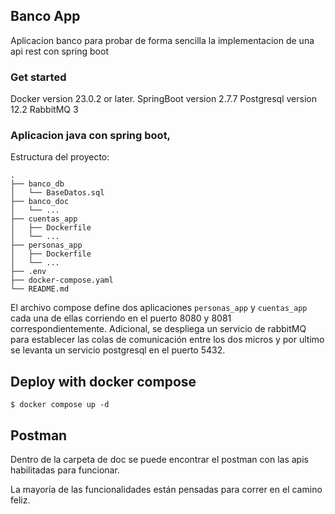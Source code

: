 ## Banco App
Aplicacion banco para probar de forma sencilla la implementacion de una api rest con spring boot

### Get started

Docker version 23.0.2 or later.
SpringBoot version 2.7.7
Postgresql version 12.2
RabbitMQ 3

### Aplicacion java con spring boot, 

Estructura del proyecto:
```
.
├── banco_db
│   └── BaseDatos.sql
├── banco_doc
│   └── ...
├── cuentas_app
│   ├── Dockerfile
│   └── ...
├── personas_app
│   ├── Dockerfile
│   └── ...
├── .env
├── docker-compose.yaml
└── README.md
```

El archivo compose define dos aplicaciones `personas_app` y `cuentas_app` cada una de ellas corriendo en el puerto 8080 y 8081 correspondientemente. Adicional, se despliega un servicio de rabbitMQ para establecer las colas de comunicación entre los dos micros y por ultimo se levanta un servicio postgresql en el puerto 5432.

## Deploy with docker compose

```
$ docker compose up -d
```

## Postman 
Dentro de la carpeta de doc se puede encontrar el postman con las apis habilitadas para funcionar.

La mayoría de las funcionalidades están pensadas para correr en el camino feliz.